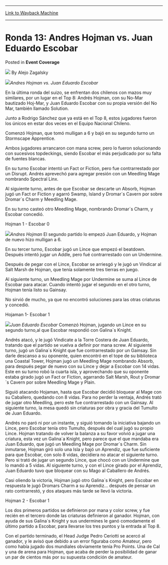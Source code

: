 
---
[Link to Wayback Machine](https://web.archive.org/web/20220121151247/https://magic.wizards.com/en/articles/archive/event-coverage/ronda-13-andres-hojman-vs-juan-eduardo-escobar-2000-01-01)

[_metadata_:author]:- "Alejo Zagalsky"
[_metadata_:description]:- "Andres Hojman vs. Juan Eduardo Escobar En la última ronda del suizo, se enfrentan dos chilenos con mazos muy similares, por un lugar en el Top 8: Andrés Hojman, con su No-Mar bautizado Hoj-Mar, y Juan Eduardo Escobar con su propia versión del No Mar, también llamado Solution. Junto a Rodrigo Sánchez que ya está en el Top 8, estos jugadores fueron los únicos en estar dos veces"
[_metadata_:generator]:- "Drupal 7 (http://drupal.org)"
[_metadata_:node]:- "751881"
[_metadata_:publish_date]:- "2000-01-01"
[_metadata_:source]:- "div-main-content"
[_metadata_:title]:- "Ronda 13: Andres Hojman vs. Juan Eduardo Escobar"
[_metadata_:wayback_capture_timestamp]:- "2022-01-21 15:12:47"
[_metadata_:wayback_raw_url]:- "https://web.archive.org/web/20220121151247id_/https://magic.wizards.com/en/articles/archive/event-coverage/ronda-13-andres-hojman-vs-juan-eduardo-escobar-2000-01-01"
[_metadata_:wayback_url]:- "https://magic.wizards.com/en/articles/archive/event-coverage/ronda-13-andres-hojman-vs-juan-eduardo-escobar-2000-01-01"
---


Ronda 13: Andres Hojman vs. Juan Eduardo Escobar
================================================



 Posted in **Event Coverage**







![](https://media.magic.wizards.com/styles/auth_small/public/generic-avatar-150_505.png)
By Alejo Zagalsky












![](https://media.magic.wizards.com/image_legacy_migration/sideboard/images/gpstg01/926a.jpg)*Andres Hojman vs. Juan Eduardo Escobar*

En la última ronda del suizo, se enfrentan dos chilenos con mazos muy similares, por un lugar en el Top 8: Andrés Hojman, con su No-Mar bautizado Hoj-Mar, y Juan Eduardo Escobar con su propia versión del No Mar, también llamado Solution.


Junto a Rodrigo Sánchez que ya está en el Top 8, estos jugadores fueron los únicos en estar dos veces en el Equipo Nacional Chileno.


Comenzó Hojman, que tomó mulligan a 6 y bajó en su segundo turno un Stormscape Apprentice.


Ambos jugadores arrancaron con mana screw, pero lo fueron solucionando con sucesivos topdeckings, siendo Escobar el más perjudicado por su falta de fuentes blancas.


En su turno Escobar intentó un Fact or Fiction, pero fue contrarrestado por un Disrupt. Andrés aprevechó para agregar presión con un Meedling Mage nombrando Spectral Linx.


Al siguiente turno, antes de que Escobar se descarte un Absorb, Hojman jugó un Fact or Fiction y agarró Swamp, Island y Dromar´s Cavern por sobre Dromar´s Charm y Meedling Mage.


En su turno casteó otro Meedling Mage, nombrando Dromar´s Charm, y Escobar concedió.


Hojman 1 - Escobar 0


![](https://media.magic.wizards.com/image_legacy_migration/sideboard/images/gpstg01/924a.jpg)*Andres Hojman*
El segundo partido lo empezó Juan Eduardo, y Hojman de nuevo hizo mulligan a 6.


En su tercer turno, Escobar jugó un Lince que empezó el beatdown. Después intentó jugar un Addle, pero fué contrarrestado con un Undermine.


Después de pegar con el Lince, Escobar se arriesgó y le jugó un Vindicar al Salt Marsh de Hojman, que tenía solamente tres tierras en juego.


Al siguiente turno, un Meedling Mage por Undermine se suma al Lince de Escobar para atacar. Cuando intentó jugar el segundo en el otro turno, Hojman tenía listo su Gainsay.


No sirvió de mucho, ya que no encontró soluciones para las otras criaturas y concedió.


Hojaman 1- Escobar 1


![](https://media.magic.wizards.com/image_legacy_migration/sideboard/images/gpstg01/925a.jpg)*Juan Eduardo Escobar*
Comenzó Hojman, jugando un Lince en su segundo turno,al que Escobar respondió con Galina´s Knight.


Andrés atacó, y le jugó Vindicate a la Torre Costera de Juan Eduardo, tratando que el partido se vuelva a definir por mana screw. Al siguiente turno, jugó un Galina´s Knight que fue contrarrestado por un Gainsay. Sin darle descanso a su oponente, quien encontró en el tope de su biblioteca una Coastal Tower, Hojman jugó un Meedling Mage nombrando Absorb, para después pegar de nuevo con su Lince y dejar a Escobar con 14 vidas. Este en su turno robó la cuarta isla, y aprovechando que su oponente estaba girado jugó un Fact or Fiction, agarrando Salt Marsh, Rout y Dromar´s Cavern por sobre Meedling Mage y Plain.


Siguió atacando Hojaman, hasta que Escobar decidió bloquear al Mage con su Caballero, quedando con 8 vidas. Para no perder la ventaja, Andrés trató de jugar otro Meedling, pero este fue contrarrestado con un Gainsay. Al siguiente turno, la mesa quedó sin criaturas por obra y gracia del Tumulto de Juan Eduardo.


Andrés no paró ni por un instante, y siguió tomando la iniciativa bajando un Lince, pero Escobar tenía otro Tumulto, después del cual jugó su propio Lince. Hojman tratando de volver la balanza a su favor volvió a jugar una criatura, esta vez un Galina´a Knight, pero parece que el que mandaba era Juan Eduardo, que jugó un Meedling Mage por Dromar´s Charm. Sin inmutarse, Hojman giró solo una Isla y bajó un Aprendiz, que fue suficiente para que Escobar, con solo 8 vidas, decidiera no atacar el siguiente turno. Pero si trató de jugar un segundo Lince, que chocó con un Undermine que lo mandó a 5 vidas. Al siguiente turno, y con el Lince girado por el Aprendiz, Juan Eduardo tuvo que bloquear con su Mago al Caballero de Andrés.


Casi oliendo la victoria, Hojman jugó otro Galina´s Knight, pero Escobar en respuesta le jugó Dromars Charm a su Aprendiz... después de pensar un rato contrarrestó, y dos ataques más tarde se llevó la victoria.


Hojman 2 - Escobar 1


Los dos primeros partidos se definieron por mana y color screw, y fue recién en el tercero donde las criaturas definieron al ganador. Hojman, con ayuda de sus Galina´s Knight y sus undermines le ganó comodamente el último partido a Escobar, para llevarse los tres puntos y la entrada al Top 8.


Con el partido terminado, el Head Judge Pedro Ceriotti se acercó al ganador, y le avisó que debido a un error figuraba como Amateur, pero como había jugado dos mundiales obviamente tenía Pro Points. Una de Cal y una de arena para Hojman, que acaba de perder la posibilidad de ganar un par de cientos más por su supuesta condición de amateur.







